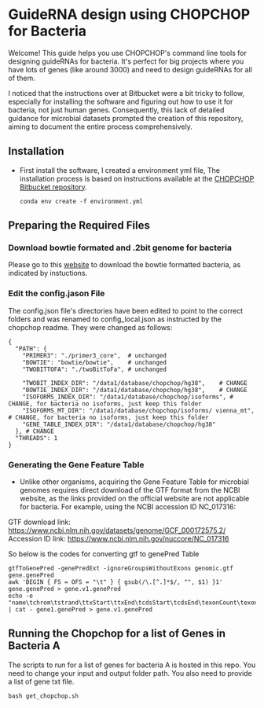 # GuideRNA design using CHOPCHOP for Bacteria

Welcome! This guide helps you use CHOPCHOP's command line tools for designing guideRNAs for bacteria. It's perfect for big projects where you have lots of genes (like around 3000) and need to design guideRNAs for all of them.

I noticed that the instructions over at Bitbucket were a bit tricky to follow, especially for installing the software and figuring out how to use it for bacteria, not just human genes. Consequently, this lack of detailed guidance for microbial datasets prompted the creation of this repository, aiming to document the entire process comprehensively.


## Installation

- First install the software, I created a environment yml file, The installation process is based on instructions available at the [CHOPCHOP Bitbucket repository](https://bitbucket.org/valenlab/chopchop/src/master/). 
	
	`conda env create -f environment.yml`

## Preparing the Required Files

### Download bowtie formated and .2bit genome for bacteria

Please go to this [website](https://chopchop.cbu.uib.no/genomes/) to download the bowtie formatted bacteria, as indicated by instuctions. 

### Edit the config.jason File

The config.json file's directories have been edited to point to the correct folders and was renamed to config_local.json as instructed by the chopchop readme. They were changed as follows:
```
{
  "PATH": {
    "PRIMER3": "./primer3_core",  # unchanged
    "BOWTIE": "bowtie/bowtie",    # unchanged
    "TWOBITTOFA": "./twoBitToFa", # unchanged
       
    "TWOBIT_INDEX_DIR": "/data1/database/chopchop/hg38",	# CHANGE
    "BOWTIE_INDEX_DIR": "/data1/database/chopchop/hg38",	# CHANGE
    "ISOFORMS_INDEX_DIR": "/data1/database/chopchop/isoforms", # CHANGE, for bacteria no isoforms, just keep this folder
    "ISOFORMS_MT_DIR": "/data1/database/chopchop/isoforms/ vienna_mt", # CHANGE, for bacteria no isoforms, just keep this folder
    "GENE_TABLE_INDEX_DIR": "/data1/database/chopchop/hg38"
  }, # CHANGE
  "THREADS": 1
}
```

### Generating the Gene Feature Table
- Unlike other organisms, acquiring the Gene Feature Table for microbial genomes requires direct download of the GTF format from the NCBI website, as the links provided on the official website are not applicable for bacteria. For example, using the NCBI accession ID NC_017316:

GTF download link: https://www.ncbi.nlm.nih.gov/datasets/genome/GCF_000172575.2/
Accession ID link: https://www.ncbi.nlm.nih.gov/nuccore/NC_017316

So below is the codes for converting gtf to genePred Table

```
gtfToGenePred -genePredExt -ignoreGroupsWithoutExons genomic.gtf gene.genePred 
awk 'BEGIN { FS = OFS = "\t" } { gsub(/\.[^.]*$/, "", $1) }1' gene.genePred > gene.v1.genePred
echo -e "name\tchrom\tstrand\ttxStart\ttxEnd\tcdsStart\tcdsEnd\texonCount\texonStarts\texonEnds\tscore\tname2\tcdsStartStat\tcdsEndStat\texonFrames" | cat - gene1.genePred > gene.v1.genePred

```

## Running the Chopchop for a list of Genes in Bacteria A
The scripts to run for a list of genes for bacteria A is hosted in this repo. You need to change your input and output folder path. You also need to provide a list of gene txt file. 

```
bash get_chopchop.sh
```

